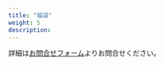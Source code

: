 ```yaml
---
title: "福袋"
weight: 5
description: 
---
```


詳細は[お問合せフォーム](https://www.commerble.com/contact)よりお問合せください。